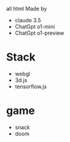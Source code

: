 all html Made by 

- claude 3.5
- ChatGpt o1-mini
- ChatGpt o1-preview

# Stack

- webgl
- 3d.js
- tensorflow.js

# game

- snack
- doom
